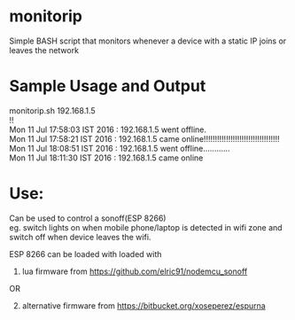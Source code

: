 # monitorip
Simple BASH script that monitors whenever a device with a static IP joins or leaves the network

# Sample Usage and Output
monitorip.sh 192.168.1.5   
!!  
Mon 11 Jul 17:58:03 IST 2016 : 192.168.1.5 went offline.  
Mon 11 Jul 17:58:21 IST 2016 : 192.168.1.5 came online!!!!!!!!!!!!!!!!!!!!!!!!!!!!!!!!!!  
Mon 11 Jul 18:08:51 IST 2016 : 192.168.1.5 went offline............   
Mon 11 Jul 18:11:30 IST 2016 : 192.168.1.5 came online  

# Use:
Can be used to control a sonoff(ESP 8266)   
eg. switch lights on when mobile phone/laptop is detected in wifi zone and switch off when device leaves the wifi.

ESP 8266 can be loaded with loaded with 

1. lua firmware from https://github.com/elric91/nodemcu_sonoff

OR 

2. alternative firmware from https://bitbucket.org/xoseperez/espurna
